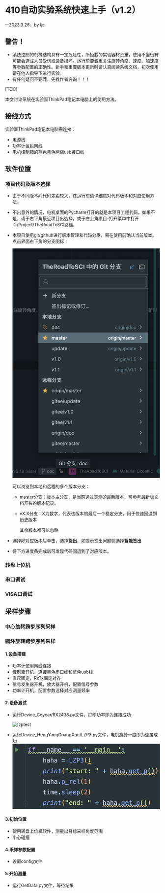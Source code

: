 # 410自动实验系统快速上手（v1.2）

--2023.3.26，by ljc



## 警告！

* 系统控制的机械结构具有一定危险性，所搭载的实验器材贵重，使用不当很有可能会造成人员受伤或设备损坏。运行前要着重关注旋转角度、速度、加速度等参数配置的正确性。新手和重要版本更新时请认真阅读系统文档，初次使用请在他人指导下进行实验。
* 有任何疑问不要莽，先找作者咨询！！！



[TOC]

本文讨论系统在实验室ThinkPad笔记本电脑上的使用方法。

## 接线方式

实验室ThinkPad笔记本电脑需连接：

* 电源线
* 功率计蓝色网线
* 电机控制箱的蓝色黑色两根usb接口线

## 软件位置

### 项目代码及版本选择

* 由于不同版本间代码差距较大，在运行前请详细核对代码版本和对应使用方法。

* 不出意外的情况，电机桌面的Pycharm打开的就是本项目工程代码。如果不是，请于右下角最近项目出选择，或于左上角项目-打开菜单中打开D:/Project/TheRoadToSCI路径。

* 本项目使用git/github进行版本管理和代码分发，需在使用前确认当前版本。点击界面右下角的分支图标：

  ![branch](./img/branch.png)

  可以浏览到本地和远程的多个版本分支：

  * master分支：版本主分支，是当前通过实测的最新版本，可参考最新版文档开头的版本记录。

  * vX.X分支：X为数字，代表该版本的最后一个稳定分支，用于快速回退到历史版本

    其余版本都可以忽略

* 选择好对应版本后单击，选择**签出**，如提示签出问题则选择**智能签出**

* 待下方进度条完成后可发现代码回退到了对应版本。

### 转盘上位机

### 串口调试

### VISA口调试

## 采样步骤

### 中心旋转跨步序列采样

### 圆环旋转跨步序列采样

#### 1.设备搭建

* 功率计使用网线连接
* 控制箱开机，连接黑色串口线和蓝色usb线
* 直尺固定，RxTx固定对齐
* 信号发生器开机，放大器开机，配置信号参数
* 功率计开机，配置参数选择对应测量频率

#### 2.设备测试

* 运行Device_Ceyear/RX2438.py文件，打印功率即为连接成功

  ![lzptest](/Users/liou/Project/TheRoadToSCI/doc/img/txtest.png)

* 运行Device_HengYangGuangXue/LZP3.py文件，电机旋转一度即为连接成功	![lzptest](./img/lzptest.png)

#### 3.初始位置

* 使用转盘上位机软件，测量出目标采样角度范围
* 小心碰撞

#### 4.采样参数配置

* 设置config文件

#### 5.开始测量

* 运行GetData.py文件，等待结果